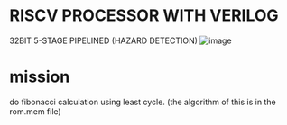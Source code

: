 # RISCV PROCESSOR WITH VERILOG
32BIT
5-STAGE PIPELINED
(HAZARD DETECTION)
![image](https://github.com/chunhonggi/CHUN/assets/83743927/414153e0-dec5-4849-bb65-9c782d196d71)

# mission
do fibonacci calculation using least cycle.
(the algorithm of this is in the rom.mem file)
